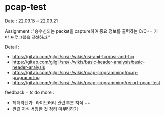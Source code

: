# pcap-test

Date : 22.09.15 ~ 22.09.21

Assignment : "송수신되는 packet을 capture하여 중요 정보를 출력하는 C/C++ 기반 프로그램을 작성하라."

Detail : 
- https://gitlab.com/gilgil/sns/-/wikis/osi-and-tcp/osi-and-tcp
- https://gitlab.com/gilgil/sns/-/wikis/basic-header-analysis/basic-header-analysis
- https://gitlab.com/gilgil/sns/-/wikis/pcap-programming/pcap-programming
- https://gitlab.com/gilgil/sns/-/wikis/pcap-programming/report-pcap-test

feedback + to do more : 
- 헤더라던가.. 라이브러리 관련 부분 지식 ++
- 관련 지식 서칭한 것 정리 마무리하기
